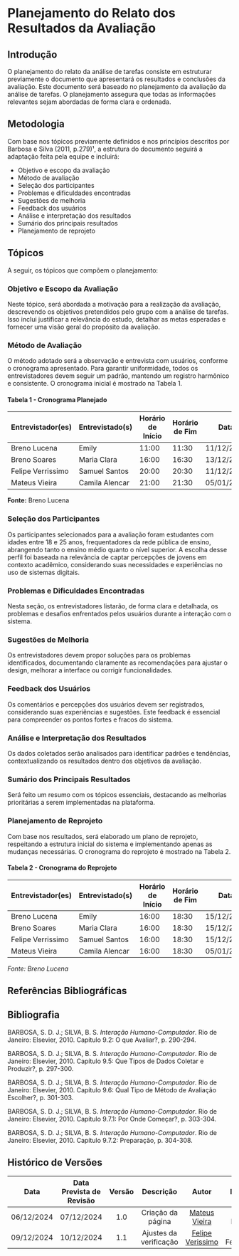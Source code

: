 # Planejamento do Relato dos Resultados da Avaliação

## Introdução

O planejamento do relato da análise de tarefas consiste em estruturar previamente o documento que apresentará os resultados e conclusões da avaliação. Este documento será baseado no planejamento da avaliação da análise de tarefas. O planejamento assegura que todas as informações relevantes sejam abordadas de forma clara e ordenada.

## Metodologia

Com base nos tópicos previamente definidos e nos princípios descritos por Barbosa e Silva (2011, p.279)¹, a estrutura do documento seguirá a adaptação feita pela equipe e incluirá:

- Objetivo e escopo da avaliação
- Método de avaliação
- Seleção dos participantes
- Problemas e dificuldades encontradas
- Sugestões de melhoria
- Feedback dos usuários
- Análise e interpretação dos resultados
- Sumário dos principais resultados
- Planejamento de reprojeto

## Tópicos

A seguir, os tópicos que compõem o planejamento:

### Objetivo e Escopo da Avaliação

Neste tópico, será abordada a motivação para a realização da avaliação, descrevendo os objetivos pretendidos pelo grupo com a análise de tarefas. Isso inclui justificar a relevância do estudo, detalhar as metas esperadas e fornecer uma visão geral do propósito da avaliação.

### Método de Avaliação

O método adotado será a observação e entrevista com usuários, conforme o cronograma apresentado. Para garantir uniformidade, todos os entrevistadores devem seguir um padrão, mantendo um registro harmônico e consistente. O cronograma inicial é mostrado na Tabela 1.

#### Tabela 1 - Cronograma Planejado

| **Entrevistador(es)** | **Entrevistado(s)** | **Horário de Início** | **Horário de Fim** | **Data**   | **Local**  |
| --------------------- | ------------------- | --------------------- | ------------------ | ---------- | ---------- |
| Breno Lucena          | Emily               | 11:00                 | 11:30              | 11/12/2024 | Teams      |
| Breno Soares          | Maria Clara         | 16:00                 | 16:30              | 13/12/2024 | Teams      |
| Felipe Verrissimo     | Samuel Santos       | 20:00                 | 20:30              | 11/12/2024 | Teams      |
| Mateus Vieira         | Camila Alencar      | 21:00                 | 21:30              | 05/01/2024 | Presencial |

**Fonte:** Breno Lucena

### Seleção dos Participantes

Os participantes selecionados para a avaliação foram estudantes com idades entre 18 e 25 anos, frequentadores da rede pública de ensino, abrangendo tanto o ensino médio quanto o nível superior. A escolha desse perfil foi baseada na relevância de captar percepções de jovens em contexto acadêmico, considerando suas necessidades e experiências no uso de sistemas digitais.

### Problemas e Dificuldades Encontradas

Nesta seção, os entrevistadores listarão, de forma clara e detalhada, os problemas e desafios enfrentados pelos usuários durante a interação com o sistema.

### Sugestões de Melhoria

Os entrevistadores devem propor soluções para os problemas identificados, documentando claramente as recomendações para ajustar o design, melhorar a interface ou corrigir funcionalidades.

### Feedback dos Usuários

Os comentários e percepções dos usuários devem ser registrados, considerando suas experiências e sugestões. Este feedback é essencial para compreender os pontos fortes e fracos do sistema.

### Análise e Interpretação dos Resultados

Os dados coletados serão analisados para identificar padrões e tendências, contextualizando os resultados dentro dos objetivos da avaliação.

### Sumário dos Principais Resultados

Será feito um resumo com os tópicos essenciais, destacando as melhorias prioritárias a serem implementadas na plataforma.

### Planejamento de Reprojeto

Com base nos resultados, será elaborado um plano de reprojeto, respeitando a estrutura inicial do sistema e implementando apenas as mudanças necessárias. O cronograma do reprojeto é mostrado na Tabela 2.

#### Tabela 2 - Cronograma do Reprojeto

| **Entrevistador(es)** | **Entrevistado(s)** | **Horário de Início** | **Horário de Fim** | **Data**   | **Local**  |
| --------------------- | ------------------- | --------------------- | ------------------ | ---------- | ---------- |
| Breno Lucena          | Emily               | 16:00                 | 18:30              | 15/12/2024 | Teams      |
| Breno Soares          | Maria Clara         | 16:00                 | 18:30              | 15/12/2024 | Teams      |
| Felipe Verrissimo     | Samuel Santos       | 16:00                 | 18:30              | 15/12/2024 | Teams      |
| Mateus Vieira         | Camila Alencar      | 16:00                 | 18:30              | 05/01/2024 | Presencial |

_Fonte: Breno Lucena_

## Referências Bibliográficas



## Bibliografia

BARBOSA, S. D. J.; SILVA, B. S. *Interação Humano-Computador*. Rio de Janeiro: Elsevier, 2010. Capítulo 9.2: O que Avaliar?, p. 290-294.

BARBOSA, S. D. J.; SILVA, B. S. *Interação Humano-Computador*. Rio de Janeiro: Elsevier, 2010. Capítulo 9.5: Que Tipos de Dados Coletar e Produzir?, p. 297-300.

BARBOSA, S. D. J.; SILVA, B. S. *Interação Humano-Computador*. Rio de Janeiro: Elsevier, 2010. Capítulo 9.6: Qual Tipo de Método de Avaliação Escolher?, p. 301-303.

BARBOSA, S. D. J.; SILVA, B. S. *Interação Humano-Computador*. Rio de Janeiro: Elsevier, 2010. Capítulo 9.7.1: Por Onde Começar?, p. 303-304.

BARBOSA, S. D. J.; SILVA, B. S. *Interação Humano-Computador*. Rio de Janeiro: Elsevier, 2010. Capítulo 9.7.2: Preparação, p. 304-308.

## Histórico de Versões

|    Data    | Data Prevista de Revisão | Versão |       Descrição        |                       Autor                       |     Revisor     |
| :--------: | :----------------------: | :----: | :--------------------: | :-----------------------------------------------: | :-------------: |
| 06/12/2024 |        07/12/2024        |  1.0   |   Criação da página    |    [Mateus Vieira](https://github.com/matix0)     |  Breno Lucena   |
| 09/12/2024 |        10/12/2024        |  1.1   | Ajustes da verificação | [Felipe Verissimo](https://github.com/verissimoo) | Breno Fernandes |
